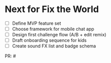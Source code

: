 <!-- status: stub; target: 150+ words -->
<!-- status: stub; target: 150+ words -->
<!-- status: stub; target: 150+ words -->
# Next for Fix the World

- [ ] Define MVP feature set
- [ ] Choose framework for mobile chat app
- [ ] Design first challenge flow (A/B + edit remix)
- [ ] Draft onboarding sequence for kids
- [ ] Create sound FX list and badge schema

PR: #<replace-with-final-PR-number>



